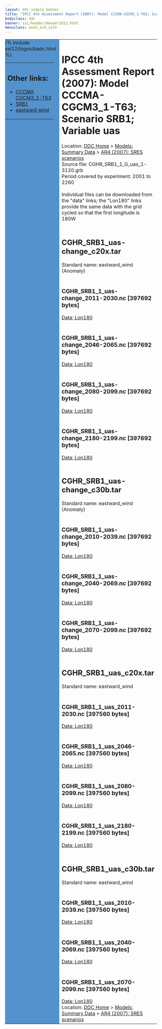 ```yaml
---
layout: ddc_simple_banner
title: "IPCC 4th Assessment Report (2007): Model CCCMA-CGCM3_1-T63; Scenario SRB1; Variable uas"
bodyclass: ddc
banner: ssi/header/Header2012.html
menuclass: auto_ar4_info
---
```



<table width="100%" border="0" cellspacing="0" cellpadding="0" style="border-collapse: collapse;">
<tr style="margin:0;padding:0;border:0;">
<td style="margin:0;padding:0;border:0;height:1pt;width:150pt;background:#5492CD;" valign="top" >

<div id="lh-col2" class="auto_ar4_info">
<table class="menumain" bgcolor="#5492CD" cellspacing="0" width="100%" border="0">
<tr><td>
<h2> Other links:</h2>
<ul>
<li><a href="/auto/ar4/model-CCCMA-CGCM3_1-T63.html">CCCMA<br/>CGCM3_1-T63</a></li>
<li><a href="/auto/ar4/scenario-SRB1.html">SRB1</a></li>
<li><a href="/auto/ar4/var-eastward_wind.html">eastward wind</a></li>
</ul>
</td></tr>
{% include ssi12/logos/badc.html %}
</table>
</div>
</td>
<td><h1>IPCC 4th Assessment Report (2007): Model CCCMA-CGCM3_1-T63; Scenario SRB1; Variable uas</h1>

<!-- Breadcrumb1 -->
<div id="breadcrumb1" align="left">
Location: <a href="/index.html">DDC Home</a> > <a href="/sim/gcm_clim/">Models: Summary Data</a>
> <a href="/sim/gcm_clim/SRES_AR4/index.html">AR4 (2007): SRES scenarios</a>
</div>
<!-- End of Breadcrumb1 -->Source file: CGHR_SRB1_1_G_uas_1-3120.grb
<br/>
Period covered by experiment: 2001 to 2260<br/>
<br/>Individual files can be downloaded from the "data" links; the "Lon180" links provide the same data
         with the grid cycled so that the first longitude is 180W<br/>
<br/><h2>CGHR_SRB1_uas-change_c20x.tar</h2>
Standard name: eastward_wind (Anomaly)<br>
<br/><h3>CGHR_SRB1_1_uas-change_2011-2030.nc [397692 bytes]</h3>
<a href="/cgi-bin/downl/ar4_nc/uas/CGHR_SRB1_1_uas-change_2011-2030.nc">Data; </a><a href="/cgi-bin/downl/ar4_nc/uas/CGHR_SRB1_1_uas-change_2011-2030.cyto180.nc"> Lon180</a><br/>
<br/><h3>CGHR_SRB1_1_uas-change_2046-2065.nc [397692 bytes]</h3>
<a href="/cgi-bin/downl/ar4_nc/uas/CGHR_SRB1_1_uas-change_2046-2065.nc">Data; </a><a href="/cgi-bin/downl/ar4_nc/uas/CGHR_SRB1_1_uas-change_2046-2065.cyto180.nc"> Lon180</a><br/>
<br/><h3>CGHR_SRB1_1_uas-change_2080-2099.nc [397692 bytes]</h3>
<a href="/cgi-bin/downl/ar4_nc/uas/CGHR_SRB1_1_uas-change_2080-2099.nc">Data; </a><a href="/cgi-bin/downl/ar4_nc/uas/CGHR_SRB1_1_uas-change_2080-2099.cyto180.nc"> Lon180</a><br/>
<br/><h3>CGHR_SRB1_1_uas-change_2180-2199.nc [397692 bytes]</h3>
<a href="/cgi-bin/downl/ar4_nc/uas/CGHR_SRB1_1_uas-change_2180-2199.nc">Data; </a><a href="/cgi-bin/downl/ar4_nc/uas/CGHR_SRB1_1_uas-change_2180-2199.cyto180.nc"> Lon180</a><br/>
<br/><h2>CGHR_SRB1_uas-change_c30b.tar</h2>
Standard name: eastward_wind (Anomaly)<br>
<br/><h3>CGHR_SRB1_1_uas-change_2010-2039.nc [397692 bytes]</h3>
<a href="/cgi-bin/downl/ar4_nc/uas/CGHR_SRB1_1_uas-change_2010-2039.nc">Data; </a><a href="/cgi-bin/downl/ar4_nc/uas/CGHR_SRB1_1_uas-change_2010-2039.cyto180.nc"> Lon180</a><br/>
<br/><h3>CGHR_SRB1_1_uas-change_2040-2069.nc [397692 bytes]</h3>
<a href="/cgi-bin/downl/ar4_nc/uas/CGHR_SRB1_1_uas-change_2040-2069.nc">Data; </a><a href="/cgi-bin/downl/ar4_nc/uas/CGHR_SRB1_1_uas-change_2040-2069.cyto180.nc"> Lon180</a><br/>
<br/><h3>CGHR_SRB1_1_uas-change_2070-2099.nc [397692 bytes]</h3>
<a href="/cgi-bin/downl/ar4_nc/uas/CGHR_SRB1_1_uas-change_2070-2099.nc">Data; </a><a href="/cgi-bin/downl/ar4_nc/uas/CGHR_SRB1_1_uas-change_2070-2099.cyto180.nc"> Lon180</a><br/>
<br/><h2>CGHR_SRB1_uas_c20x.tar</h2>
Standard name: eastward_wind<br>
<br/><h3>CGHR_SRB1_1_uas_2011-2030.nc [397560 bytes]</h3>
<a href="/cgi-bin/downl/ar4_nc/uas/CGHR_SRB1_1_uas_2011-2030.nc">Data; </a><a href="/cgi-bin/downl/ar4_nc/uas/CGHR_SRB1_1_uas_2011-2030.cyto180.nc"> Lon180</a><br/>
<br/><h3>CGHR_SRB1_1_uas_2046-2065.nc [397560 bytes]</h3>
<a href="/cgi-bin/downl/ar4_nc/uas/CGHR_SRB1_1_uas_2046-2065.nc">Data; </a><a href="/cgi-bin/downl/ar4_nc/uas/CGHR_SRB1_1_uas_2046-2065.cyto180.nc"> Lon180</a><br/>
<br/><h3>CGHR_SRB1_1_uas_2080-2099.nc [397560 bytes]</h3>
<a href="/cgi-bin/downl/ar4_nc/uas/CGHR_SRB1_1_uas_2080-2099.nc">Data; </a><a href="/cgi-bin/downl/ar4_nc/uas/CGHR_SRB1_1_uas_2080-2099.cyto180.nc"> Lon180</a><br/>
<br/><h3>CGHR_SRB1_1_uas_2180-2199.nc [397560 bytes]</h3>
<a href="/cgi-bin/downl/ar4_nc/uas/CGHR_SRB1_1_uas_2180-2199.nc">Data; </a><a href="/cgi-bin/downl/ar4_nc/uas/CGHR_SRB1_1_uas_2180-2199.cyto180.nc"> Lon180</a><br/>
<br/><h2>CGHR_SRB1_uas_c30b.tar</h2>
Standard name: eastward_wind<br>
<br/><h3>CGHR_SRB1_1_uas_2010-2039.nc [397560 bytes]</h3>
<a href="/cgi-bin/downl/ar4_nc/uas/CGHR_SRB1_1_uas_2010-2039.nc">Data; </a><a href="/cgi-bin/downl/ar4_nc/uas/CGHR_SRB1_1_uas_2010-2039.cyto180.nc"> Lon180</a><br/>
<br/><h3>CGHR_SRB1_1_uas_2040-2069.nc [397560 bytes]</h3>
<a href="/cgi-bin/downl/ar4_nc/uas/CGHR_SRB1_1_uas_2040-2069.nc">Data; </a><a href="/cgi-bin/downl/ar4_nc/uas/CGHR_SRB1_1_uas_2040-2069.cyto180.nc"> Lon180</a><br/>
<br/><h3>CGHR_SRB1_1_uas_2070-2099.nc [397560 bytes]</h3>
<a href="/cgi-bin/downl/ar4_nc/uas/CGHR_SRB1_1_uas_2070-2099.nc">Data; </a><a href="/cgi-bin/downl/ar4_nc/uas/CGHR_SRB1_1_uas_2070-2099.cyto180.nc"> Lon180</a><br/>
<!-- Breadcrumb2 -->
<div id="breadcrumb2" align="left">
Location: <a href="/index.html">DDC Home</a> > <a href="/sim/gcm_clim/">Models: Summary Data</a>
> <a href="/sim/gcm_clim/SRES_AR4/index.html">AR4 (2007): SRES scenarios</a>
</div>
<!-- End of Breadcrumb2 --></td></tr></table>
